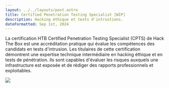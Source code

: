 ```yaml
---
layout: ../../layouts/post.astro
title: Certified Penetration Testing Specialist [WIP]
description: Hacking éthique et tests d'intrustions.
dateFormatted: Sep 1st, 2024
---
```


La certification HTB Certified Penetration Testing Specialist (CPTS) de Hack The Box est une accréditation pratique qui évalue les compétences des candidats en tests d'intrusion. Les titulaires de cette certification démontrent une expertise technique intermédiaire en hacking éthique et en tests de pénétration. Ils sont capables d'évaluer les risques auxquels une infrastructure est exposée et de rédiger des rapports professionnels et exploitables.

<img src="/assets/images/cpts.webp">
